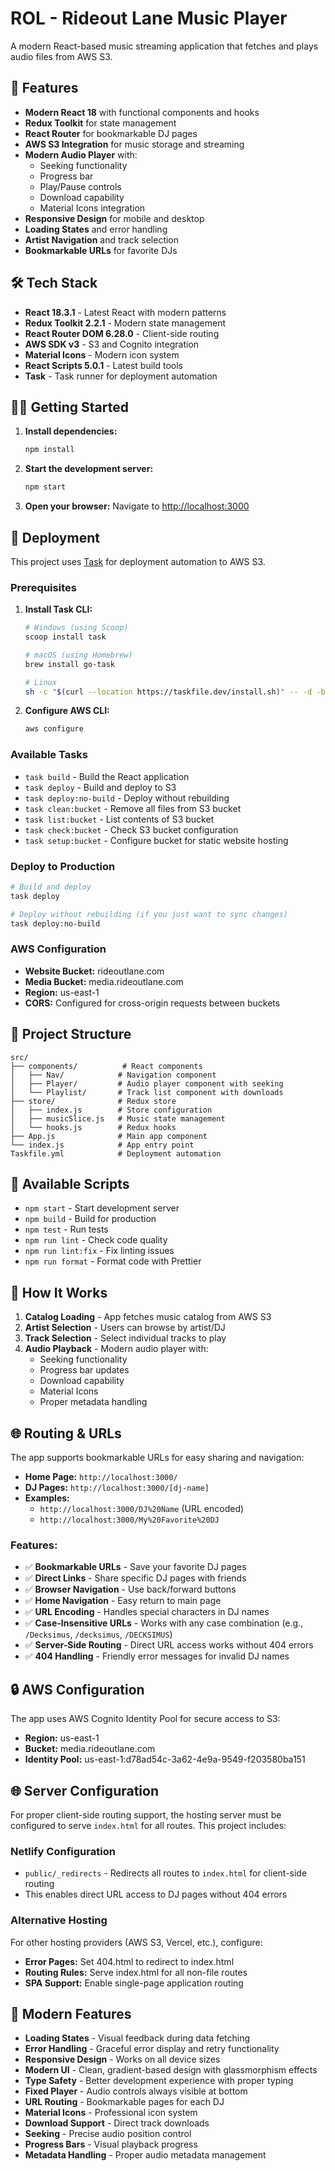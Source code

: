 # ROL - Rideout Lane Music Player

A modern React-based music streaming application that fetches and plays audio files from AWS S3.

## 🚀 Features

- **Modern React 18** with functional components and hooks
- **Redux Toolkit** for state management
- **React Router** for bookmarkable DJ pages
- **AWS S3 Integration** for music storage and streaming
- **Modern Audio Player** with:
  - Seeking functionality
  - Progress bar
  - Play/Pause controls
  - Download capability
  - Material Icons integration
- **Responsive Design** for mobile and desktop
- **Loading States** and error handling
- **Artist Navigation** and track selection
- **Bookmarkable URLs** for favorite DJs

## 🛠 Tech Stack

- **React 18.3.1** - Latest React with modern patterns
- **Redux Toolkit 2.2.1** - Modern state management
- **React Router DOM 6.28.0** - Client-side routing
- **AWS SDK v3** - S3 and Cognito integration
- **Material Icons** - Modern icon system
- **React Scripts 5.0.1** - Latest build tools
- **Task** - Task runner for deployment automation

## 🏃‍♂️ Getting Started

1. **Install dependencies:**
   ```bash
   npm install
   ```

2. **Start the development server:**
   ```bash
   npm start
   ```

3. **Open your browser:**
   Navigate to [http://localhost:3000](http://localhost:3000)

## 🚀 Deployment

This project uses [Task](https://taskfile.dev/) for deployment automation to AWS S3.

### Prerequisites

1. **Install Task CLI:**
   ```bash
   # Windows (using Scoop)
   scoop install task
   
   # macOS (using Homebrew)
   brew install go-task
   
   # Linux
   sh -c "$(curl --location https://taskfile.dev/install.sh)" -- -d -b ~/.local/bin
   ```

2. **Configure AWS CLI:**
   ```bash
   aws configure
   ```

### Available Tasks

- `task build` - Build the React application
- `task deploy` - Build and deploy to S3
- `task deploy:no-build` - Deploy without rebuilding
- `task clean:bucket` - Remove all files from S3 bucket
- `task list:bucket` - List contents of S3 bucket
- `task check:bucket` - Check S3 bucket configuration
- `task setup:bucket` - Configure bucket for static website hosting

### Deploy to Production

```bash
# Build and deploy
task deploy

# Deploy without rebuilding (if you just want to sync changes)
task deploy:no-build
```

### AWS Configuration

- **Website Bucket:** rideoutlane.com
- **Media Bucket:** media.rideoutlane.com
- **Region:** us-east-1
- **CORS:** Configured for cross-origin requests between buckets

## 📁 Project Structure

```
src/
├── components/          # React components
│   ├── Nav/            # Navigation component
│   ├── Player/         # Audio player component with seeking
│   └── Playlist/       # Track list component with downloads
├── store/              # Redux store
│   ├── index.js        # Store configuration
│   ├── musicSlice.js   # Music state management
│   └── hooks.js        # Redux hooks
├── App.js              # Main app component
└── index.js            # App entry point
Taskfile.yml            # Deployment automation
```

## 🔧 Available Scripts

- `npm start` - Start development server
- `npm build` - Build for production
- `npm test` - Run tests
- `npm run lint` - Check code quality
- `npm run lint:fix` - Fix linting issues
- `npm run format` - Format code with Prettier

## 🎵 How It Works

1. **Catalog Loading** - App fetches music catalog from AWS S3
2. **Artist Selection** - Users can browse by artist/DJ
3. **Track Selection** - Select individual tracks to play
4. **Audio Playback** - Modern audio player with:
   - Seeking functionality
   - Progress bar updates
   - Download capability
   - Material Icons
   - Proper metadata handling

## 🌐 Routing & URLs

The app supports bookmarkable URLs for easy sharing and navigation:

- **Home Page:** `http://localhost:3000/`
- **DJ Pages:** `http://localhost:3000/[dj-name]`
- **Examples:**
  - `http://localhost:3000/DJ%20Name` (URL encoded)
  - `http://localhost:3000/My%20Favorite%20DJ`

### Features:
- ✅ **Bookmarkable URLs** - Save your favorite DJ pages
- ✅ **Direct Links** - Share specific DJ pages with friends
- ✅ **Browser Navigation** - Use back/forward buttons
- ✅ **Home Navigation** - Easy return to main page
- ✅ **URL Encoding** - Handles special characters in DJ names
- ✅ **Case-Insensitive URLs** - Works with any case combination (e.g., `/Decksimus`, `/decksimus`, `/DECKSIMUS`)
- ✅ **Server-Side Routing** - Direct URL access works without 404 errors
- ✅ **404 Handling** - Friendly error messages for invalid DJ names

## 🔒 AWS Configuration

The app uses AWS Cognito Identity Pool for secure access to S3:
- **Region:** us-east-1
- **Bucket:** media.rideoutlane.com
- **Identity Pool:** us-east-1:d78ad54c-3a62-4e9a-9549-f203580ba151

## 🌐 Server Configuration

For proper client-side routing support, the hosting server must be configured to serve `index.html` for all routes. This project includes:

### Netlify Configuration
- `public/_redirects` - Redirects all routes to `index.html` for client-side routing
- This enables direct URL access to DJ pages without 404 errors

### Alternative Hosting
For other hosting providers (AWS S3, Vercel, etc.), configure:
- **Error Pages:** Set 404.html to redirect to index.html
- **Routing Rules:** Serve index.html for all non-file routes
- **SPA Support:** Enable single-page application routing

## 🎨 Modern Features

- **Loading States** - Visual feedback during data fetching
- **Error Handling** - Graceful error display and retry functionality
- **Responsive Design** - Works on all device sizes
- **Modern UI** - Clean, gradient-based design with glassmorphism effects
- **Type Safety** - Better development experience with proper typing
- **Fixed Player** - Audio controls always visible at bottom
- **URL Routing** - Bookmarkable pages for each DJ
- **Material Icons** - Professional icon system
- **Download Support** - Direct track downloads
- **Seeking** - Precise audio position control
- **Progress Bars** - Visual playback progress
- **Metadata Handling** - Proper audio metadata management

